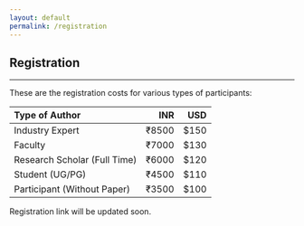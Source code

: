 ```yaml
---
layout: default
permalink: /registration
---
```

## Registration
---

These are the registration costs for various types of participants:

| Type of Author               |   INR |  USD |
| :--------------------------- | ----: | ---: |
| Industry Expert              | ₹8500 | $150 |
| Faculty                      | ₹7000 | $130 |
| Research Scholar (Full Time) | ₹6000 | $120 |
| Student (UG/PG)              | ₹4500 | $110 |
| Participant (Without Paper)  | ₹3500 | $100 |

Registration link will be updated soon.